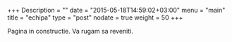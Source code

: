 +++
Description = ""
date = "2015-05-18T14:59:02+03:00"
menu = "main"
title = "echipa"
type = "post"
nodate = true
weight = 50
+++

Pagina in constructie. Va rugam sa reveniti.
